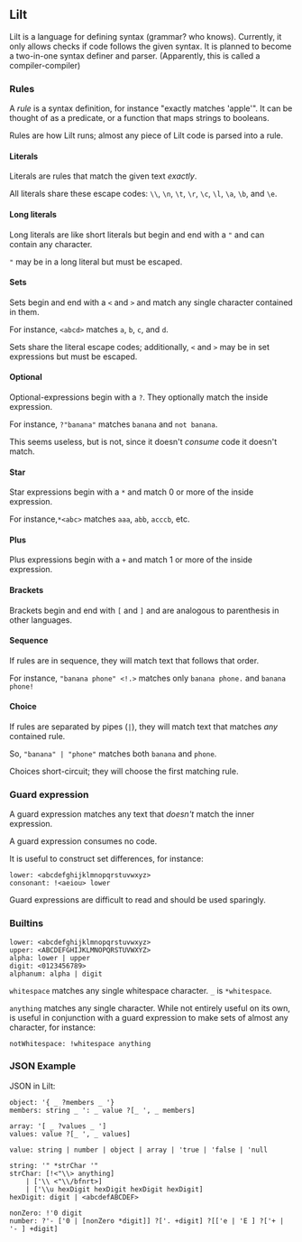 
## Lilt

Lilt is a language for defining syntax (grammar? who knows).
Currently, it only allows checks if code follows the given syntax.
It is planned to become a two-in-one syntax definer and parser.
(Apparently, this is called a compiler-compiler)

### Rules

A _rule_ is a syntax definition, for instance "exactly matches 'apple'".
It can be thought of as a predicate, or a function that maps strings to booleans.

Rules are how Lilt runs; almost any piece of Lilt code is parsed into a rule.

#### Literals

Literals are rules that match the given text _exactly_.

All literals share these escape codes:
`\\`, `\n`, `\t`, `\r`, `\c`, `\l`, `\a`, `\b`, and `\e`.

#### Long literals
Long literals are like short literals but begin and end with a `"` and can contain any character.

`"` may be in a long literal but must be escaped.

#### Sets

Sets begin and end with a `<` and `>` and match any single character contained in them.

For instance, `<abcd>` matches `a`, `b`, `c`, and `d`.

Sets share the literal escape codes; additionally,
`<` and `>` may be in set expressions but must be escaped.

#### Optional

Optional-expressions begin with a `?`. They optionally match the inside expression.

For instance, `?"banana"` matches `banana` and `not banana`.

This seems useless, but is not, since it doesn't _consume_ code it doesn't match.

#### Star

Star expressions begin with a `*` and match 0 or more of the inside expression.

For instance,`*<abc>` matches `aaa`, `abb`, `acccb`, etc.

#### Plus

Plus expressions begin with a `+` and match 1 or more of the inside expression.

#### Brackets

Brackets begin and end with `[` and `]` and are analogous to parenthesis in other languages.

#### Sequence

If rules are in sequence, they will match text that follows that order.

For instance, `"banana phone" <!.>` matches only `banana phone.` and `banana phone!`

#### Choice

If rules are separated by pipes (`|`), they will match text that matches _any_ contained rule.

So, `"banana" | "phone"` matches both `banana` and `phone`.

Choices short-circuit; they will choose the first matching rule.

### Guard expression

A guard expression matches any text that _doesn't_ match the inner expression.

A guard expression consumes no code.

It is useful to construct set differences, for instance:

```
lower: <abcdefghijklmnopqrstuvwxyz>
consonant: !<aeiou> lower
```

Guard expressions are difficult to read and should be used sparingly.

### Builtins

```
lower: <abcdefghijklmnopqrstuvwxyz>
upper: <ABCDEFGHIJKLMNOPQRSTUVWXYZ>
alpha: lower | upper
digit: <0123456789>
alphanum: alpha | digit
```

`whitespace` matches any single whitespace character.
`_` is `*whitespace`.

`anything` matches any single character.
While not entirely useful on its own, is useful in conjunction with a
guard expression to make sets of almost any character, for instance:
```
notWhitespace: !whitespace anything
```



### JSON Example

JSON in Lilt:

```
object: '{ _ ?members _ '}
members: string _ ': _ value ?[_ ', _ members]

array: '[ _ ?values _ ']
values: value ?[_ ', _ values]

value: string | number | object | array | 'true | 'false | 'null

string: '" *strChar '"
strChar: [!<"\\> anything]
    | ['\\ <"\\/bfnrt>]
    | ['\\u hexDigit hexDigit hexDigit hexDigit]
hexDigit: digit | <abcdefABCDEF>

nonZero: !'0 digit
number: ?'- ['0 | [nonZero *digit]] ?['. +digit] ?[['e | 'E ] ?['+ | '- ] +digit]
```
